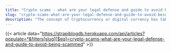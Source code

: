 ```yaml
---
title: "Crypto scams - what are your legal defense and guide to avoid being scammed?"
slug: "crypto-scams-what-are-your-legal-defense-and-guide-to-avoid-being-scammed"
description: "The concept of Cryptocurrency or digital currency has taken the world by storm. The most popular versions being the 'Bitcoin' and 'Ethereum'."
---
```


{{< article data="https://strapiblogdb.herokuapp.com/api/articles?populate=*&filters[slug][$eq]=crypto-scams-what-are-your-legal-defense-and-guide-to-avoid-being-scammed" >}}
